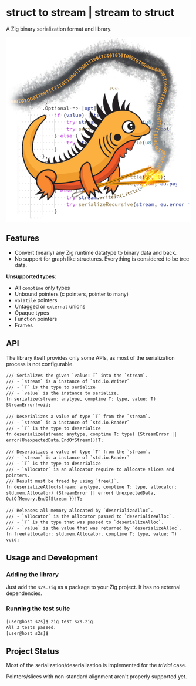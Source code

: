 # struct to stream | stream to struct

A Zig binary serialization format and library.

![Project logo](design/logo.png)

## Features

- Convert (nearly) any Zig runtime datatype to binary data and back.
- No support for graph like structures. Everything is considered to be tree data.

**Unsupported types**:

- All `comptime` only types
- Unbound pointers (c pointers, pointer to many)
- `volatile` pointers
- Untagged or `external` unions
- Opaque types
- Function pointers
- Frames

## API

The library itself provides only some APIs, as most of the serialization process is not configurable.

```zig
/// Serializes the given `value: T` into the `stream`.
/// - `stream` is a instance of `std.io.Writer`
/// - `T` is the type to serialize
/// - `value` is the instance to serialize.
fn serialize(stream: anytype, comptime T: type, value: T) StreamError!void;

/// Deserializes a value of type `T` from the `stream`.
/// - `stream` is a instance of `std.io.Reader`
/// - `T` is the type to deserialize
fn deserialize(stream: anytype, comptime T: type) (StreamError || error{UnexpectedData,EndOfStream})!T;

/// Deserializes a value of type `T` from the `stream`.
/// - `stream` is a instance of `std.io.Reader`
/// - `T` is the type to deserialize
/// - `allocator` is an allocator require to allocate slices and pointers.
/// Result must be freed by using `free()`.
fn deserializeAlloc(stream: anytype, comptime T: type, allocator: std.mem.Allocator) (StreamError || error{ UnexpectedData, OutOfMemory,EndOfStream })!T;

/// Releases all memory allocated by `deserializeAlloc`.
/// - `allocator` is the allocator passed to `deserializeAlloc`.
/// - `T` is the type that was passed to `deserializeAlloc`.
/// - `value` is the value that was returned by `deserializeAlloc`.
fn free(allocator: std.mem.Allocator, comptime T: type, value: T) void;
```

## Usage and Development

### Adding the library

Just add the `s2s.zig` as a package to your Zig project. It has no external dependencies.

### Running the test suite

```sh-session
[user@host s2s]$ zig test s2s.zig
All 3 tests passed.
[user@host s2s]$
```

## Project Status

Most of the serialization/deserialization is implemented for the _trivial_ case.

Pointers/slices with non-standard alignment aren't properly supported yet.
